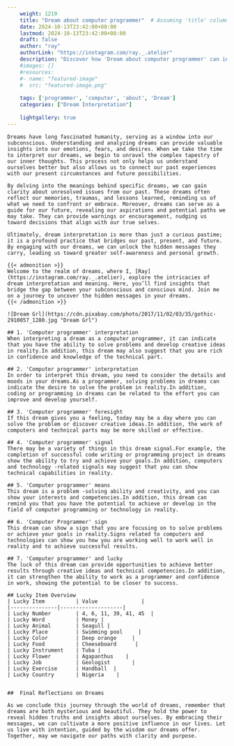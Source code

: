 ```yaml
---
    weight: 1219
    title: "Dream about computer programmer"  # Assuming 'title' column exists
    date: 2024-10-13T23:42:00+08:00
    lastmod: 2024-10-13T23:42:00+08:00
    draft: false
    author: "ray"
    authorLink: "https://instagram.com/ray._.atelier"
    description: "Discover how 'Dream about computer programmer' can interpret your future and uncover its significant meanings in your life."
    #images: []
    #resources:
    #- name: "featured-image"
    #  src: "featured-image.png"
    
    tags: ['programmer', 'computer', 'about', 'Dream']
    categories: ["Dream Interpretation"]
    
    lightgallery: true
---
```

    
    Dreams have long fascinated humanity, serving as a window into our subconscious. Understanding and analyzing dreams can provide valuable insights into our emotions, fears, and desires. When we take the time to interpret our dreams, we begin to unravel the complex tapestry of our inner thoughts. This process not only helps us understand ourselves better but also allows us to connect our past experiences with our present circumstances and future possibilities.
    
    By delving into the meanings behind specific dreams, we can gain clarity about unresolved issues from our past. These dreams often reflect our memories, traumas, and lessons learned, reminding us of what we need to confront or embrace. Moreover, dreams can serve as a guide for our future, revealing our aspirations and potential paths we may take. They can provide warnings or encouragement, nudging us toward decisions that align with our true selves.
    
    Ultimately, dream interpretation is more than just a curious pastime; it is a profound practice that bridges our past, present, and future. By engaging with our dreams, we can unlock the hidden messages they carry, leading us toward greater self-awareness and personal growth.
    
    {{< admonition >}}
    Welcome to the realm of dreams, where I, [Ray](https://instagram.com/ray._.atelier), explore the intricacies of dream interpretation and meaning. Here, you’ll find insights that bridge the gap between your subconscious and conscious mind. Join me on a journey to uncover the hidden messages in your dreams.
    {{< /admonition >}}
    
    ![Dream Grl](https://cdn.pixabay.com/photo/2017/11/02/03/35/gothic-2910057_1280.jpg "Dream Grl")
    
    ## 1. 'Computer programmer' interpretation
    When interpreting a dream as a computer programmer, it can indicate that you have the ability to solve problems and develop creative ideas in reality.In addition, this dream may also suggest that you are rich in confidence and knowledge of the technical part.
    
    ## 2. 'Computer programmer' interpretation
    In order to interpret this dream, you need to consider the details and moods in your dreams.As a programmer, solving problems in dreams can indicate the desire to solve the problem in reality.In addition, coding or programming in dreams can be related to the effort you can improve and develop yourself.
    
    ## 3. 'Computer programmer' foresight
    If this dream gives you a feeling, today may be a day where you can solve the problem or discover creative ideas.In addition, the work of computers and technical parts may be more skilled or effective.
    
    ## 4. 'Computer programmer' signal
    There may be a variety of things in this dream signal.For example, the completion of successful code writing or programming project in dreams show the ability to try and achieve your goals.In addition, computers and technology -related signals may suggest that you can show technical capabilities in reality.
    
    ## 5. 'Computer programmer' means
    This dream is a problem -solving ability and creativity, and you can show your interests and competencies.In addition, this dream can remind you that you have the potential to achieve or develop in the field of computer programming or technology in reality.
    
    ## 6. 'Computer Programmer' sign
    This dream can show a sign that you are focusing on to solve problems or achieve your goals in reality.Signs related to computers and technologies can show you how you are working well to work well in reality and to achieve successful results.
    
    ## 7. 'Computer programmer' and lucky
    The luck of this dream can provide opportunities to achieve better results through creative ideas and technical competencies.In addition, it can strengthen the ability to work as a programmer and confidence in work, showing the potential to be closer to success.
    
    ## Lucky Item Overview
    | Lucky Item          | Value              |
    |---------------|--------------------|
    | Lucky Number        | 4, 6, 11, 39, 41, 45  |
    | Lucky Word          | Money |
    | Lucky Animal        | Seagull |
    | Lucky Place         | Swimming pool     |
    | Lucky Color         | Deep orange     |
    | Lucky Food          | Cheeseboard      |
    | Lucky Instrument    | Tuba |
    | Lucky Flower        | Agapanthus    |
    | Lucky Job           | Geologist       |
    | Lucky Exercise      | Handball  |
    | Lucky Country       | Nigeria    |
    
    
    ##  Final Reflections on Dreams
    
    As we conclude this journey through the world of dreams, remember that dreams are both mysterious and beautiful. They hold the power to reveal hidden truths and insights about ourselves. By embracing their messages, we can cultivate a more positive influence in our lives. Let us live with intention, guided by the wisdom our dreams offer. Together, may we navigate our paths with clarity and purpose.
    
